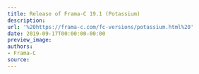 ```yaml
---
title: Release of Frama-C 19.1 (Potassium)
description:
url: '%20https://frama-c.com/fc-versions/potassium.html%20'
date: 2019-09-17T00:00:00-00:00
preview_image:
authors:
- Frama-C
source:
---
```



